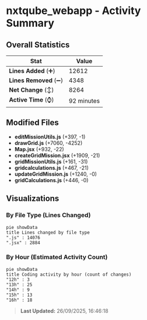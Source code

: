 # nxtqube_webapp - Activity Summary 

## Overall Statistics

| Stat                   | Value                                                             |
| ---------------------- | ----------------------------------------------------------------- |
| **Lines Added** (➕)   | 12612                                          |
| **Lines Removed** (➖) | 4348                                        |
| **Net Change** (↕)    | 8264                |
| **Active Time** (⌚)   | 92 minutes |


## Modified Files
- **editMissionUtils.js** (+397, -1)
- **drawGrid.js** (+7060, -4252)
- **Map.jsx** (+932, -22)
- **createGridMission.jsx** (+1909, -21)
- **gridMissionUtils.js** (+161, -31)
- **gridcalculations.js** (+467, -21)
- **updateGridMission.js** (+1240, -0)
- **gridCalculations.js** (+446, -0)

## Visualizations

### By File Type (Lines Changed)

```mermaid
pie showData
title Lines changed by file type
".js" : 14076
".jsx" : 2884
```

### By Hour (Estimated Activity Count)

```mermaid
pie showData
title Coding activity by hour (count of changes)
"12h" : 3
"13h" : 25
"14h" : 9
"15h" : 13
"16h" : 18
```


> **Last Updated:** 26/09/2025, 16:46:18